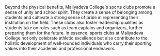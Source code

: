 Beyond the physical benefits, Maliyadeva College's sports clubs promote a sense of unity and school spirit. They create a sense of belonging among students and cultivate a strong sense of pride in representing their institution on the field. These clubs also foster leadership qualities as students take on roles such as team captains and organizers, further preparing them for the future. In essence, sports clubs at Maliyadeva College not only celebrate athletic excellence but also contribute to the holistic development of well-rounded individuals who carry their sporting values into their academic and professional endeavors.